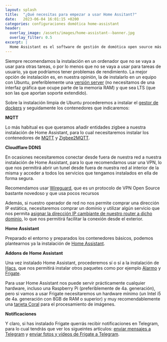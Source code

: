 ```yaml
---
layout: splash 
title:  "¿Qué necesitas para empezar a usar Home Assitant?"
date:   2023-06-04 16:01:15 +0200
categories: configuraciones domótica home-assistant
header:
  overlay_image: /assets/images/home-assistant--banner.jpg
  overlay_filter: 0.5 
excerpt: |
  Home Assistant es el software de gestión de domótica open source más extendido, pero puede ser difícil de configurar para un usuario nobel. 
---
```

Siempre recomendamos la instalación en un ordenador que no se vaya a usar para otras tareas, o por lo menos que no se vaya a usar para tareas de usuario, ya que podríamos tener problemas de rendimiento. La mejor opción de instalación es, en nuestra opinión, la de instalarlo en un equipo con Ubuntu, preferiblemente una [versión server](https://ubuntu.com/download/server) (no necesitamos de una interfaz gráfica que ocupe parte de la memoria RAM) y que sea LTS (que son las que aportan soporte extendido).

Sobre la instalación limpia de Ubuntu procederemos a instalar el [gestor de dockers](https://docs.docker.com/engine/install/ubuntu/) y seguidamente los contenedores que indicaremos:

**MQTT**

Lo más habitual es que queramos añadir entidades zigbee a nuestra instalación de Home Assistant, para lo cual necesitaremos instalar los contenedores de [MQTT](https://www.manelrodero.com/blog/instalacion-de-mosquitto-mqtt-broker-en-docker) y [Zigbee2MQTT](https://www.manelrodero.com/blog/instalacion-de-zigbee2mqtt-en-docker).

**Cloudflare DDNS**

En ocasiones necesitaremos conectar desde fuera de nuestra red a nuestra instalación de Home Assistant, para lo que recomendamos usar una VPN, lo que nos permitirá abrir un tunel desde fuera de nuestra red al interior de la misma y acceder a todos los servicios que tengamos instalados en ella de forma segura.

Recomendamos usar [Wireguard](https://www.manelrodero.com/blog/instalacion-de-wireguard-en-docker), que es un protocolo de VPN Open Source bastante novedoso y que usa pocos recursos

Además, si nuestro operador de red no nos permite comprar una dirección IP estática, necesitaremos comprar un dominio y utilizar algún servicio que nos permita [asignar la dirección IP cambiante de nuestro router a dicho dominio](https://www.manelrodero.com/blog/dns-dinamico-gratuito-usando-cloudflare), lo que nos permitirá facilitar la conexión desde el exterior.

**Home Assistant**

Preparado el entorno y preparados los contenedores básicos, podemos plantearnos ya la instalación de [Home Assistant](https://www.manelrodero.com/blog/instalacion-de-home-assistant-en-docker).

**Addons de Home Assistant**

Una vez instalado Home Assistant, procederemos sí o sí a la instalación de [Hacs](https://www.manelrodero.com/blog/instalacion-de-hacs-en-home-assistant-docker), que nos permitirá instalar otros paquetes como por ejemplo [Alarmo](https://www.youtube.com/watch?v=hkpYFFxZ-G4) y [Frigate](https://www.youtube.com/watch?v=w0EEM9H8hBk).

Para usar Home Assistant nos puede servir prácticamente cualquier hardware, incluso una Raspberry Pi (preferiblemente de 4a. generación), pero si vamos a usar Frigate necesitaremos un hardware mínimo (un Intel i5 de 4a. generación con 8GB de RAM o superior) y muy recomendablemente una [tarjeta Coral](https://coral.ai/products/accelerator/) para el procesamiento de imágenes.

**Notificaciones**

Y claro, si has instalado Frigate querrás recibir notificaciones en Telegram, para lo cual tendrás que ver los sigueintes artículos: [enviar mensajes a Telegram](/configuraciones/domótica/home-assistant/enviar-mensajes-a-telegram-desde-home-assistant) y [enviar fotos y vídeos de Frigate a Telegram](/configuraciones/domótica/home-assistant/frigate/enviar-fotos-y-videos-de-frigate-a-telegram-desde-home-assistant).




